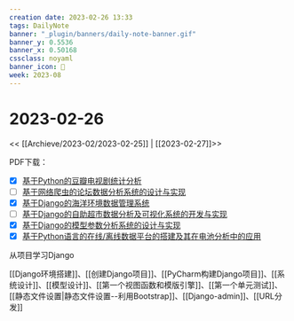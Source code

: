 ```yaml
---
creation date: 2023-02-26 13:33
tags: DailyNote
banner: "_plugin/banners/daily-note-banner.gif"
banner_y: 0.5536
banner_x: 0.50168
cssclass: noyaml
banner_icon: 💌
week: 2023-08
---
```


# 2023-02-26

<< [[Archieve/2023-02/2023-02-25]] | [[2023-02-27]]>>


PDF下载：

- [x] [基于Python的豆瓣电视剧统计分析](https://search.cn-ki.net/doc_detail?uid=a635d7fc-4b0b-4dfe-a840-9be2abd06e07)
- [ ] [基于网络爬虫的论坛数据分析系统的设计与实现](https://search.cn-ki.net/doc_detail?uid=2ad3f732-c8ab-4980-944e-4f2837d6551f)
- [x] [基于Django的海洋环境数据管理系统](https://search.cn-ki.net/doc_detail?uid=a2d558f0-0e14-4635-b024-4834ed4e656a)
- [ ] [基于Django的自助超市数据分析及可视化系统的开发与实现](https://search.cn-ki.net/doc_detail?uid=a3ac1c10-1c7e-48c0-b1b5-3af05cec575d)
- [x] [基于Django的模型参数分析系统的设计与实现](https://search.cn-ki.net/doc_detail?uid=fe7eba86-e5f5-4dfc-bc21-9ddca4d68942)
- [x] [基于Python语言的在线/离线数据平台的搭建及其在电池分析中的应用](https://search.cn-ki.net/doc_detail?uid=bb286b3c-dc1a-4415-bb10-d2b5d68cc205)

从项目学习Django

[[Django环境搭建]]、[[创建Django项目]]、[[PyCharm构建Django项目]]、[[系统设计]]、[[模型设计]]、[[第一个视图函数和模版引擎]]、[[第一个单元测试]]、[[静态文件设置|静态文件设置--利用Bootstrap]]、[[Django-admin]]、[[URL分发]]

